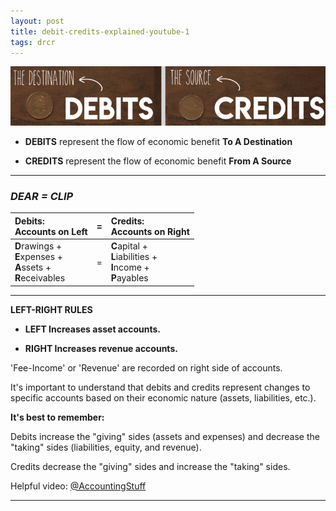 ```yaml
---
layout: post
title: debit-credits-explained-youtube-1
tags: drcr
---
```


![Cedit=Destination Debit=Source](/assets/mc-graw-accounting-course/debit-destination-credit-source.png)

- **DEBITS** represent the flow of economic benefit **To A Destination**

- **CREDITS** represent the flow of economic benefit **From A Source**

---

### *DEAR = CLIP*

| Debits: <br> Accounts on Left |=| Credits: <br> Accounts on Right |
|:----------|-|:-|
| **D**rawings + <br> **E**xpenses + <br> **A**ssets + <br> **R**eceivables |=| **C**apital + <br> **L**iabilities + <br> **I**ncome + <br> **P**ayables |

---

**LEFT-RIGHT RULES**

  - **LEFT Increases asset accounts.**

  - **RIGHT Increases revenue accounts.** 
  
'Fee-Income' or 'Revenue' are recorded on right side of accounts.
  
It's important to understand that debits and credits represent changes to specific accounts based on their economic nature (assets, liabilities, etc.).

**It's best to remember:**

Debits increase the "giving" sides (assets and expenses) and decrease the "taking" sides (liabilities, equity, and revenue).

Credits decrease the "giving" sides and increase the "taking" sides.

Helpful video: [@AccountingStuff](https://www.youtube.com/watch?v=VhwZ9t2b3Zk)

---
